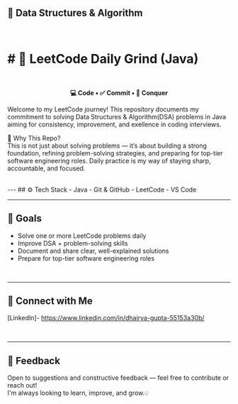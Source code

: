 ## 📘 Data Structures & Algorithm
<br>

# # 🚀 LeetCode Daily Grind (Java)
<br>						

<p align="center">
  <strong> 💻 Code • ✅ Commit • 👑 Conquer </strong>
</p>

Welcome to my LeetCode journey! This repository documents my commitment to solving Data Structures & Algorithm(DSA) problems in Java aiming for consistency, improvement, and exellence in coding interviews. 
<br>

🧠 Why This Repo?
<br>
This is not just about solving problems — it’s about building a strong foundation, refining problem-solving strategies, and preparing for top-tier software engineering roles. Daily practice is my way of staying sharp, accountable, and focused.

<br>
---
## ⚙️ Tech Stack
- Java 
- Git & GitHub
- LeetCode
- VS Code
<br>

---
## 🎯 Goals
- Solve one or more LeetCode problems daily
- Improve DSA + problem-solving skills
- Document and share clear, well-explained solutions
- Prepare for top-tier software engineering roles
<br>

---
## 🔗 Connect with Me
[LinkedIn]- https://www.linkedin.com/in/dhairya-gupta-55153a30b/

<br>

---
## 💬 Feedback
Open to suggestions and constructive feedback — feel free to contribute or reach out!  
I'm always looking to learn, improve, and grow.💡






